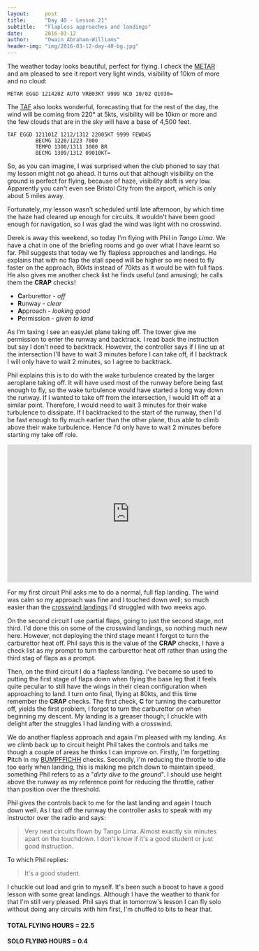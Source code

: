 ```yaml
---
layout:     post
title:      "Day 40 - Lesson 21"
subtitle:   "Flapless approaches and landings"
date:       2016-03-12
author:     "Owain Abraham-Williams"
header-img: "img/2016-03-12-day-40-bg.jpg"
---
```


The weather today looks beautiful, perfect for flying. I check the [METAR](/2015/07/12/day-4/)
and am pleased to see it report very light winds, visibility of 10km of more and no cloud:

    METAR EGGD 121420Z AUTO VRB03KT 9999 NCD 10/02 Q1030=

The [TAF](/2015/07/12/day-4/) also looks wonderful, forecasting that for the rest of the
day, the wind will be coming from 220&deg; at 5kts, visibility will be 10km or more and
the few clouds that are in the sky will have a base of 4,500 feet.

    TAF EGGD 121101Z 1212/1312 22005KT 9999 FEW045
             BECMG 1220/1223 7000
             TEMPO 1300/1311 3000 BR
             BECMG 1309/1312 09010KT=

So, as you can imagine, I was surprised when the club phoned to say that my lesson might
not go ahead. It turns out that although visibility on the ground is perfect for flying,
because of haze, visibility aloft is very low. Apparently you can't even see Bristol City
from the airport, which is only about 5 miles away.

Fortunately, my lesson wasn't scheduled until late afternoon, by which time the haze had
cleared up enough for circuits. It wouldn't have been good enough for navigation, so I was
glad the wind was light with no crosswind.

Derek is away this weekend, so today I'm flying with Phil in *Tango Lima*. We have a chat
in one of the briefing rooms and go over what I have learnt so far. Phil suggests that
today we fly flapless approaches and landings. He explains that with no flap the stall
speed will be higher so we need to fly faster on the approach, 80kts instead of 70kts as
it would be with full flaps. He also gives me another check list he finds useful (and
amusing); he calls them the **CRAP** checks!

 * **C**arburettor - *off*
 * **R**unway - *clear*
 * **A**pproach - *looking good*
 * **P**ermission - *given to land*

As I'm taxing I see an easyJet plane taking off. The tower give me permission to enter the
runway and backtrack. I read back the instruction but say I don't need to backtrack.
However, the controller says if I line up at the intersection I'll have to wait 3 minutes
before I can take off, if I backtrack I will only have to wait 2 minutes, so I agree to
backtrack.

Phil explains this is to do with the wake turbulence created by the larger aeroplane
taking off. It will have used most of the runway before being fast enough to fly, so the
wake turbulence would have started a long way down the runway. If I wanted to take off
from the intersection, I would lift off at a similar point. Therefore, I would need to
wait 3 minutes for their wake turbulence to dissipate. If I backtracked to the start of
the runway, then I'd be fast enough to fly much earlier than the other plane, thus able to
climb above their wake turbulence. Hence I'd only have to wait 2 minutes before
starting my take off role.

<iframe width="560" height="315" src="https://www.youtube.com/embed/C5cH_YV3QLs" frameborder="0" allowfullscreen></iframe>

For my first circuit Phil asks me to do a normal, full flap landing. The wind was calm so
my approach was fine and I touched down well; so much easier than the [crosswind landings](/2016/02/27/day-37-lesson18-circuits-in-crosswind/)
I'd struggled with two weeks ago.

On the second circuit I use partial flaps, going to just the second stage, not third. I'd
done this on some of the crosswind landings, so nothing much new here. However, not
deploying the third stage meant I forgot to turn the carburettor heat off. Phil says this
is the value of the **CRAP** checks, I have a check list as my prompt to turn the
carburettor heat off rather than using the third stag of flaps as a prompt.

Then, on the third circuit I do a flapless landing. I've become so used to putting the
first stage of flaps down when flying the base leg that it feels quite peculiar to still
have the wings in their clean configuration when approaching to land. I turn onto final,
flying at 80kts, and this time remember the **CRAP** checks. The first check, **C** for
turning the carburettor off, yields the first problem, I forgot to turn the carburettor
*on* when beginning my descent. My landing is a greaser though; I chuckle with delight
after the struggles I had landing with a crosswind.

We do another flapless approach and again I'm pleased with my landing. As we climb back up
to circuit height Phil takes the controls and talks me though a couple of areas he thinks
I can improve on. Firstly, I'm forgetting **P**itch in my [BUMPFFICHH](/2015/08/29/day-11-lesson-7/)
checks. Secondly, I'm reducing the throttle to idle too early when landing, this is making
me pitch down to maintain speed, something Phil refers to as a "*dirty dive to the
ground*". I should use height above the runway as my reference point for reducing the
throttle, rather than position over the threshold.

Phil gives the controls back to me for the last landing and again I touch down well. As I
taxi off the runway the controller asks to speak with my instructor over the radio and
says:

> Very neat circuits flown by Tango Lima. Almost exactly six minutes apart on the
> touchdown. I don't know if it's a good student or just good instruction.

To which Phil replies:

> It's a good student.

I chuckle out load and grin to myself. It's been such a boost to have a good lesson with
some great landings. Although I have the weather to thank for that I'm still very pleased.
Phil says that in tomorrow's lesson I can fly solo without doing any circuits with him
first, I'm chuffed to bits to hear that.

#### TOTAL FLYING HOURS = 22.5

#### SOLO FLYING HOURS = 0.4